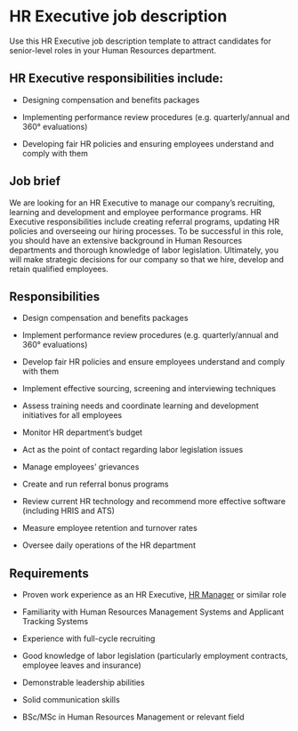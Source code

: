 # HR Executive job description
Use this HR Executive job description template to attract candidates for senior-level roles in your Human Resources department.


## HR Executive responsibilities include:
* Designing compensation and benefits packages

* Implementing performance review procedures (e.g. quarterly/annual and 360° evaluations)

* Developing fair HR policies and ensuring employees understand and comply with them


## Job brief

We are looking for an HR Executive to manage our company’s recruiting, learning and development and employee performance programs.
HR Executive responsibilities include creating referral programs, updating HR policies and overseeing our hiring processes. To be successful in this role, you should have an extensive background in Human Resources departments and thorough knowledge of labor legislation.
Ultimately, you will make strategic decisions for our company so that we hire, develop and retain qualified employees.


## Responsibilities

* Design compensation and benefits packages

* Implement performance review procedures (e.g. quarterly/annual and 360° evaluations)

* Develop fair HR policies and ensure employees understand and comply with them

* Implement effective sourcing, screening and interviewing techniques

* Assess training needs and coordinate learning and development initiatives for all employees

* Monitor HR department’s budget

* Act as the point of contact regarding labor legislation issues

* Manage employees’ grievances

* Create and run referral bonus programs

* Review current HR technology and recommend more effective software (including HRIS and ATS)

* Measure employee retention and turnover rates

* Oversee daily operations of the HR department


## Requirements

* Proven work experience as an HR Executive, <a href="https://resources.workable.com/hr-manager-job-description" target="_blank" rel="noopener">HR Manager</a> or similar role

* Familiarity with Human Resources Management Systems and Applicant Tracking Systems

* Experience with full-cycle recruiting

* Good knowledge of labor legislation (particularly employment contracts, employee leaves and insurance)

* Demonstrable leadership abilities

* Solid communication skills

* BSc/MSc in Human Resources Management or relevant field

